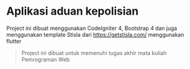 # Aplikasi aduan kepolisian

Project ini dibuat menggunakan CodeIgniter 4, Bootstrap 4 dan juga menggunakan template Stisla dari https://getstisla.com/ menggunakan flutter

> Project ini dibuat untuk memenuhi tugas akhir mata kuliah Pemrograman Web
